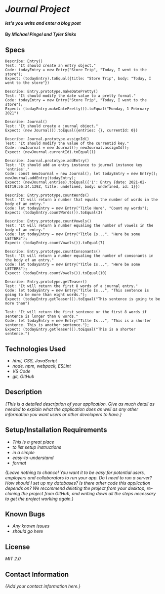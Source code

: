 # _Journal Project_

#### _let's you write and enter a blog post_

#### By _**Michael Pingel and Tyler Sinks**_

## Specs
```
Describe: Entry()
Test: "It should create an entry object."
Code: todayEntry = new Entry("Store Trip", "Today, I went to the store");
Expect: (todayEntry).toEqual({title: "Store Trip", body: "Today, I went to the store"})

Describe: Entry.prototype.makeDatePretty()
Test: "It should modify the date value to a pretty format."
Code: todayEntry = new Entry("Store Trip", "Today, I went to the store");
Expect: (todayEntry.makeDatePretty()).toEqual("Monday, 1 February 2021")

Describe: Journal()
Test: "It should create a journal object."
Expect: (new Journal()).toEqual({entries: {}, currentId: 0})

Describe: Journal.prototype.assignId()
Test: "It should modify the value of the currentId key."
Code: newJournal = new Journal(); newJournal.assignId();
Expect: (newJournal.currentId).toEqual(1)

Describe: Journal.prototype.addEntry()
Test: "It should add an entry instance to journal instance key 'entries'."
Code: const newJournal = new Journal(); let todayEntry = new Entry(); newJournal.addEntry(todayEntry);
Expect: (newJournal.entries).toEqual({'1': Entry {date: 2021-02-01T19:56:34.139Z, title: undefined, body: undefined, id: 1}})

Describe: Entry.prototype.countWords()
Test: "It will return a number that equals the number of words in the body of an entry."
Code: let todayEntry = new Entry("Title Here", "Count my words");
Expect: (todayEntry.countWords()).toEqual(3)

Describe: Entry.prototype.countVowels()
Test: "It will return a number equaling the number of vowels in the body of an entry."
Code: let todayEntry = new Entry("Title Is...", "Here be some LETTERS");
Expect: (todayEntry.countVowels()).toEqual(7)

Describe: Entry.prototype.countConsonants()
Test: "It will return a number equaling the number of consonants in the body of an entry."
Code: let todayEntry = new Entry("Title Is...", "Here be some LETTERS");
Expect: (todayEntry.countVowels()).toEqual(10)

Describe: Entry.prototype.getTeaser()
Test: "It will return the first 8 words of a journal entry."
Code: let todayEntry = new Entry("Title Is...", "This sentence is going to be more than eight words.");
Expect: (todayEntry.getTeaser()).toEqual("This sentence is going to be more than")

Test: "It will return the first sentence or the first 8 words if sentence is longer than 8 words."
Code: let todayEntry = new Entry("Title Is...", "This is a shorter sentence. This is another sentence.");
Expect: (todayEntry.getTeaser()).toEqual("This is a shorter sentence.")
```

## Technologies Used

* _html, CSS, JavaScript_
* _node, npm, webpack, ESLint_
* _VS Code_
* _git, GitHub_

## Description

_{This is a detailed description of your application. Give as much detail as needed to explain what the application does as well as any other information you want users or other developers to have.}_

## Setup/Installation Requirements

* _This is a great place_
* _to list setup instructions_
* _in a simple_
* _easy-to-understand_
* _format_

_{Leave nothing to chance! You want it to be easy for potential users, employers and collaborators to run your app. Do I need to run a server? How should I set up my databases? Is there other code this application depends on? We recommend deleting the project from your desktop, re-cloning the project from GitHub, and writing down all the steps necessary to get the project working again.}_

## Known Bugs

* _Any known issues_
* _should go here_

## License

_MIT 2.0_

## Contact Information

_{Add your contact information here.}_